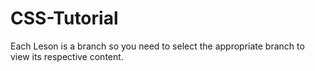 # CSS-Tutorial

Each Leson is a branch so you need to select the appropriate branch to view its respective content.
